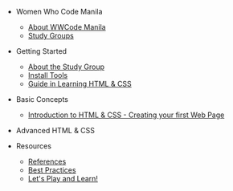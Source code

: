 <!--
  UPDATE THIS:

  Update your sidebar to populate contents and resources

  No need to add title in the document markdown since the title in
  the sidebar is automatically added in the document.

  See https://docsify.js.org/#/configuration?id=autoheader
-->
- Women Who Code Manila
  - [About WWCode Manila](wwcodemanila/about.md)
  - [Study Groups](wwcodemanila/study_groups.md)

- Getting Started
  - [About the Study Group](README.md)
  - [Install Tools](getting_started/install_tools.md)
  - [Guide in Learning HTML &amp; CSS](getting_started/guide.md)

- Basic Concepts
  - [Introduction to HTML &amp; CSS - Creating your first Web Page](basic_concepts/creating_your_first_webpage.md)

- Advanced HTML &amp; CSS

- Resources
  - [References](resources/references.md)
  - [Best Practices]()
  - [Let's Play and Learn!](resources/play_and_learn.md)